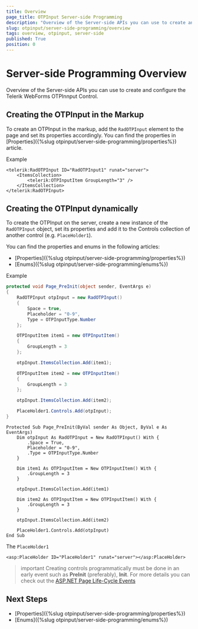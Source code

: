 ```yaml
---
title: Overview
page_title: OTPInput Server-side Programming
description: "Overview of the Server-side APIs you can use to create and configure the Telerik WebForms OTPInput Control."
slug: otpinput/server-side-programming/overview
tags: overview, otpinput, server-side
published: True
position: 0
---
```


# Server-side Programming Overview

Overview of the Server-side APIs you can use to create and configure the Telerik WebForms OTPInnput Control.

## Creating the OTPInput in the Markup

To create an OTPInput in the markup, add the `RadOTPInput` element to the page and set its properties accordingly. You can find the properties in [Properties]({%slug otpinput/server-side-programming/properties%}) article.

Example

````ASP.NET
<telerik:RadOTPInput ID="RadOTPInput1" runat="server">
    <ItemsCollection>
        <telerik:OTPInputItem GroupLength="3" />
    </ItemsCollection>
</telerik:RadOTPInput>
````

## Creating the OTPInput dynamically

To create the OTPInput on the server, create a new instance of the `RadOTPInput` object, set its properties and add it to the Controls collection of another control (e.g. `PlaceHolder1`).  

You can find the properties and enums in the following articles:

- [Properties]({%slug otpinput/server-side-programming/properties%})
- [Enums]({%slug otpinput/server-side-programming/enums%})

Example

````C#
protected void Page_PreInit(object sender, EventArgs e)
{
    RadOTPInput otpInput = new RadOTPInput()
    {
        Space = true,
        Placeholder = "0-9",
        Type = OTPInputType.Number
    };

    OTPInputItem item1 = new OTPInputItem()
    {
        GroupLength = 3
    };

    otpInput.ItemsCollection.Add(item1);

    OTPInputItem item2 = new OTPInputItem()
    {
        GroupLength = 3
    };

    otpInput.ItemsCollection.Add(item2);

    PlaceHolder1.Controls.Add(otpInput);
}
````
````VB
Protected Sub Page_PreInit(ByVal sender As Object, ByVal e As EventArgs)
    Dim otpInput As RadOTPInput = New RadOTPInput() With {
        .Space = True,
        Placeholder = "0-9",
        .Type = OTPInputType.Number
    }

    Dim item1 As OTPInputItem = New OTPInputItem() With {
        .GroupLength = 3
    }

    otpInput.ItemsCollection.Add(item1)

    Dim item2 As OTPInputItem = New OTPInputItem() With {
        .GroupLength = 3
    }

    otpInput.ItemsCollection.Add(item2)

    PlaceHolder1.Controls.Add(otpInput)
End Sub
````

The `PlaceHolder1`

````ASP.NET
<asp:PlaceHolder ID="PlaceHolder1" runat="server"></asp:PlaceHolder>
````

>important Creating controls programmatically must be done in an early event such as **PreInit** (preferably), **Init**. For more details you can check out the [ASP.NET Page Life-Cycle Events](https://learn.microsoft.com/en-us/previous-versions/aspnet/ms178472(v=vs.100)#life-cycle-events)

## Next Steps

- [Properties]({%slug otpinput/server-side-programming/properties%})
- [Enums]({%slug otpinput/server-side-programming/enums%})

